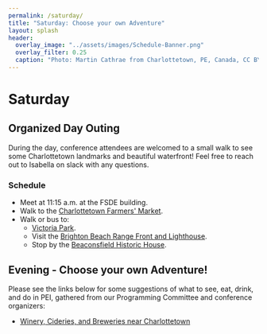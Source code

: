 ```yaml
---
permalink: /saturday/
title: "Saturday: Choose your own Adventure"
layout: splash
header:
  overlay_image: "../assets/images/Schedule-Banner.png"
  overlay_filter: 0.25
  caption: "Photo: Martin Cathrae from Charlottetown, PE, Canada, CC BY-SA 2.0, via Wikimedia Commons"
---
```


# Saturday

## Organized Day Outing

During the day, conference attendees are welcomed to a small walk to see some Charlottetown landmarks and beautiful waterfront! Feel free to reach out to Isabella on slack with any questions.

### Schedule

* Meet at 11:15 a.m. at the FSDE building.
* Walk to the [Charlottetown Farmers' Market](https://www.discovercharlottetown.com/listings/charlottetown-farmers-market/).
* Walk or bus to:
  * [Victoria Park](https://www.discovercharlottetown.com/listings/victoria-park/).
  * Visit the [Brighton Beach Range Front and Lighthouse](https://www.lighthousefriends.com/light.asp?ID=965).
  * Stop by the [Beaconsfield Historic House](https://www.peimuseum.ca/visit/beaconsfield-historic-house).

## Evening - Choose your own Adventure!

Please see the links below for some suggestions of what to see, eat, drink, and do in PEI, gathered from our Programming Committee and conference organizers:

* [Winery, Cideries, and Breweries near Charlottetown](https://uploads.knightlab.com/storymapjs/38494d593d97599e435e13b48bd4ef82/islandoracon-adventure-1-beverage-discovery/index.html)

